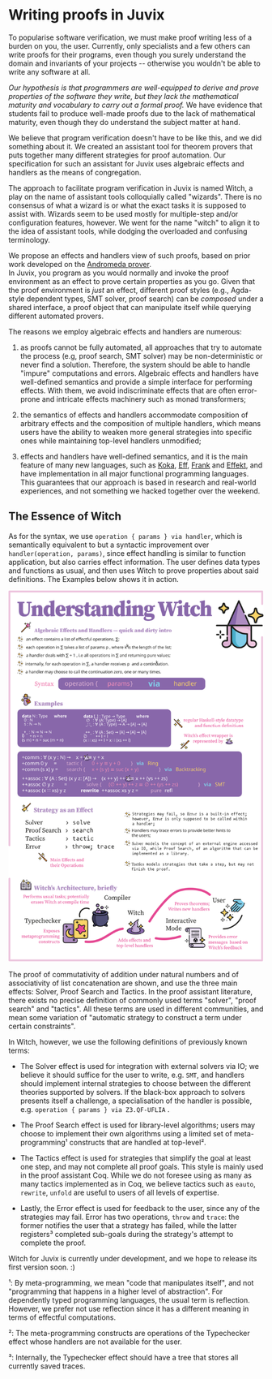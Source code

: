 # Writing proofs in Juvix

To popularise software verification, we must make proof writing less of
a burden on you, the user. Currently, only specialists and a few others 
can write proofs for their programs, even though you surely understand
the domain and invariants of your projects -- otherwise you wouldn't
be able to write any software at all.

*Our hypothesis is that programmers are
well-equipped to derive and prove properties of the software they write,
but they lack the mathematical maturity and vocabulary to carry out a
formal proof.* We have evidence that students fail to produce well-made
proofs due to the lack of mathematical maturity, even though they do
understand the subject matter at hand.

We believe that program verification doesn't have to be like this,
and we did something about it. We created an assistant tool for theorem provers
that puts together many different strategies for proof automation. Our
specification for such an assistant for Juvix uses algebraic effects and
handlers as the means of congregation.

The approach to facilitate program verification in Juvix is named Witch, a play on
the name of assistant tools colloquially called "wizards". There is no consensus of
what a wizard is or what the exact tasks it is supposed to assist with. Wizards
seem to be used mostly for multiple-step and/or configuration features, however. We
went for the name "witch" to align it to the idea of assistant tools,
while dodging the overloaded and confusing terminology.

We propose an effects and handlers view of such proofs,
based on prior work developed on the [Andromeda
prover](https://www.andromeda-prover.org).  
In Juvix, you program as you would normally and
invoke the proof environment as an effect to prove certain properties as
you go. Given that the proof environment is *just* an effect, different proof
styles (e.g., Agda-style dependent types, 
SMT solver, proof search) can be _composed_ under a shared interface, a
proof object that can manipulate itself while querying different
automated provers.

The reasons we employ algebraic effects and handlers are numerous:

1.  as proofs cannot be fully automated, all approaches that try to
    automate the process (e.g, proof search, SMT solver) may be
    non-deterministic or never find a solution. Therefore, the system
    should be able to handle "impure" computations and errors. Algebraic
    effects and handlers have well-defined semantics and provide a
    simple interface for performing effects. With them, we avoid
    indiscriminate effects that are often error-prone and intricate
    effects machinery such as monad transformers;

2.  the semantics of effects and handlers accommodate composition of
    arbitrary effects and the composition of multiple handlers, which
    means users have the ability to weaken more general strategies into
    specific ones while maintaining top-level handlers unmodified;

3.  effects and handlers have well-defined semantics, and it is the main
    feature of many new languages, such as
    [Koka](https://koka-lang.github.io/koka/doc/index.html),
    [Eff](https://www.eff-lang.org), [Frank](https://github.com/frank-lang) and 
    [Effekt](https://effekt-lang.org), and have implementation in all major
    functional programming languages. This guarantees that our approach is based
    in research and real-world experiences, and not something we hacked together
    over the weekend. 

## The Essence of Witch

As for the syntax, we use `operation { params } via handler`, which is
semantically equivalent to but a syntactic improvement over `handler(operation,
params)`, since effect handling
is similar to function application, but also carries effect information.
The user defines data types and functions as usual, and then uses
Witch to prove properties about said definitions. The Examples below
shows it in action.

![](resources/witch.svg)

The proof of commutativity of addition under
natural numbers and of associativity of list concatenation are shown,
and use the three main effects: Solver, Proof Search and Tactics. In the
proof assistant literature, there exists no precise definition of
commonly used terms "solver", "proof search" and "tactics". All these
terms are used in different communities, and mean some variation of
"automatic strategy to construct a term under certain constraints".


In Witch, however, we use the following definitions of previously known terms:

-   The Solver effect is used for integration with external solvers via
    IO; we believe it should suffice for the user to write, e.g. `SMT`, and
    handlers should implement internal strategies to choose between the
    different theories supported by solvers. If the black-box approach
    to solvers presents itself a challenge, a specialisation of the
    handler is possible, e.g. `operation { params } via Z3.QF-UFLIA`
    .

-   The Proof Search effect is used for library-level algorithms; users
    may choose to implement their own algorithms using a limited set of
    meta-programming¹ constructs that are handled at top-level².

-   The Tactics effect is used for strategies that simplify the goal at
    least one step, and may not complete all proof goals. This style is
    mainly used in the proof assistant Coq. While we do not foresee
    using as many as many tactics implemented as in Coq, we believe
    tactics such as `eauto`, `rewrite`, `unfold` are useful to users of
    all levels of expertise.

-   Lastly, the Error effect is used for feedback to the user, since any
    of the strategies may fail. Error has two operations, `throw` and
    `trace`: the former notifies the user that a strategy has failed,
    while the latter registers³ completed sub-goals during the
    strategy's attempt to complete the proof.

Witch for Juvix is currently under development, and we hope to release its first
version soon. :)

¹: By meta-programming, we mean "code that manipulates itself", and
    not "programming that happens in a higher level of abstraction". For
    dependently typed programming languages, the usual term is
    reflection. However, we prefer not use reflection since it has
    a different meaning in terms of effectful computations.

²: The meta-programming constructs are operations of the Typechecker
    effect whose handlers are not available for the user.

³: Internally, the Typechecker effect should have a tree that stores
    all currently saved traces.
